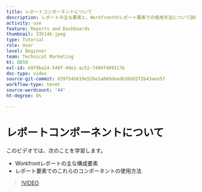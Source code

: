 ```yaml
---
title: レポートコンポーネントについて
description: レポートの主な要素と、Workfrontのレポート要素での使用方法について説明します。
activity: use
feature: Reports and Dashboards
thumbnail: 335146.jpeg
type: Tutorial
role: User
level: Beginner
team: Technical Marketing
kt: 8850
exl-id: e9f9ba24-540f-49e1-ac52-740df489317b
doc-type: video
source-git-commit: d39754b619e526e1a869deedb38dd2f2b43aee57
workflow-type: tm+mt
source-wordcount: '44'
ht-degree: 0%

---
```


# レポートコンポーネントについて

このビデオでは、次のことを学習します。

* Workfrontレポートの主な構成要素
* レポート要素でのこれらのコンポーネントの使用方法

>[!VIDEO](https://video.tv.adobe.com/v/335146/?quality=12)
